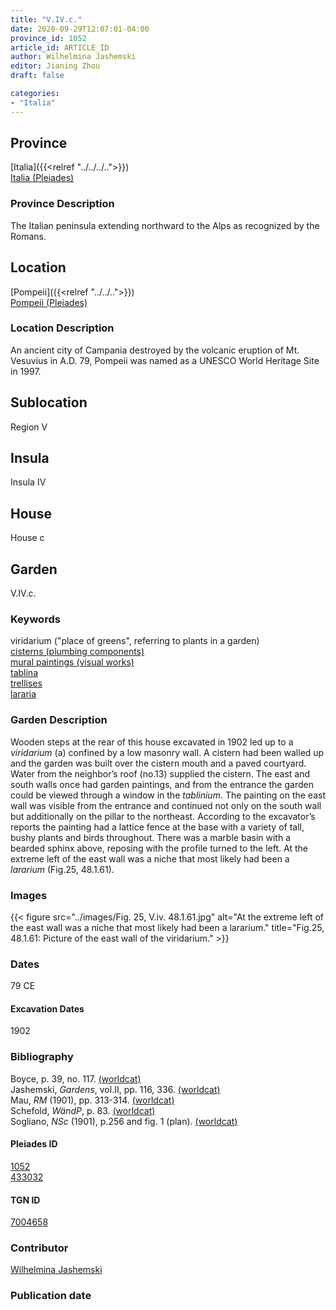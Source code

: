 ```yaml
---
title: "V.IV.c."
date: 2020-09-29T12:07:01-04:00
province_id: 1052
article_id: ARTICLE_ID
author: Wilhelmina Jashemski
editor: Jianing Zhou
draft: false

categories:
- "Italia"
---
```


## Province
[Italia]({{<relref "../../../..">}}) \
[Italia (Pleiades)](https://pleiades.stoa.org/places/1052)

### Province Description
<!-- DESCRIPTION -->
The Italian peninsula extending northward to the Alps as recognized by the Romans.


## Location
[Pompeii]({{<relref "../../..">}}) \
[Pompeii (Pleiades)](https://pleiades.stoa.org/places/433032)

<!--### Location Description-->
### Location Description
An ancient city of Campania destroyed by the volcanic eruption of Mt. Vesuvius in A.D. 79, Pompeii was named as a UNESCO World Heritage Site in 1997.

<!-- LEAVE THIS BLANK FOR NOW -->

## Sublocation
Region V


## Insula
Insula IV


## House
House c

## Garden
V.IV.c.

### Keywords
viridarium ("place of greens", referring to plants in a garden) \
[cisterns (plumbing components)](http://vocab.getty.edu/page/aat/300052558) \
[mural paintings (visual works)](http://vocab.getty.edu/page/aat/300033644) \
[tablina](http://vocab.getty.edu/page/aat/300004180) \
[trellises](http://vocab.getty.edu/page/aat/300006785) \
[lararia](http://vocab.getty.edu/page/aat/300400600)


### Garden Description
Wooden steps at the rear of this house excavated in 1902 led up to a *viridarium* (a) confined by a low masonry wall. A cistern had been walled up and the garden was built over the cistern mouth and a paved courtyard. Water from the neighbor’s roof (no.13) supplied the cistern. The east and south walls once had garden paintings, and from the entrance the garden could be viewed through a window in the *tablinium*. The painting on the east wall was visible from the entrance and continued not only on the south wall but additionally on the pillar to the northeast. According to the excavator’s reports the painting had a lattice fence at the base with a variety of tall, bushy plants and birds throughout. There was a marble basin with a bearded sphinx above, reposing with the profile turned to the left.  At the extreme left of the east wall was a niche that most likely had been a *lararium* (Fig.25, 48.1.61).


### Images

{{< figure src="../images/Fig. 25, V.iv.     48.1.61.jpg" alt="At the extreme left of the east wall was a niche that most likely had been a lararium." title="Fig.25, 48.1.61: Picture of the east wall of the viridarium." >}}


<!--### Images-->


### Dates
79 CE

#### Excavation Dates
1902

### Bibliography
Boyce, p. 39, no. 117. [(worldcat)](http://www.worldcat.org/oclc/491367250) \
Jashemski, *Gardens*, vol.II, pp. 116, 336.  [(worldcat)](http://www.worldcat.org/oclc/1029851777) \
Mau, *RM* (1901), pp. 313-314. [(worldcat)](http://www.worldcat.org/oclc/1189330863) \
Schefold, *WändP*, p. 83. [(worldcat)](http://www.worldcat.org/oclc/1100462668) \
Sogliano, *NSc* (1901), p.256 and fig. 1 (plan). [(worldcat)](http://www.worldcat.org/oclc/1091982220)


<!--#### Periodo ID-->

<!-- [PERIODO_ID](https://pleiades.stoa.org/places/PLEIADES_ID) -->

#### Pleiades ID
[1052](https://pleiades.stoa.org/places/1052) \
[433032](https://pleiades.stoa.org/places/433032)

#### TGN ID
[7004658](http://vocab.getty.edu/page/tgn/7004658)

### Contributor
[Wilhelmina Jashemski](https://lib.guides.umd.edu/c.php?g=326514&p=2193250)

### Publication date


<!--### Related articles-->

<!-- Links to other related articles. Leave blank for now -->
